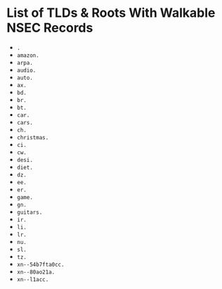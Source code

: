# List of TLDs & Roots With Walkable NSEC Records

* `.`
* `amazon.`
* `arpa.`
* `audio.`
* `auto.`
* `ax.`
* `bd.`
* `br.`
* `bt.`
* `car.`
* `cars.`
* `ch.`
* `christmas.`
* `ci.`
* `cw.`
* `desi.`
* `diet.`
* `dz.`
* `ee.`
* `er.`
* `game.`
* `gn.`
* `guitars.`
* `ir.`
* `li.`
* `lr.`
* `nu.`
* `sl.`
* `tz.`
* `xn--54b7fta0cc.`
* `xn--80ao21a.`
* `xn--l1acc.`
